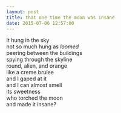 ```yaml
--- 
layout: post
title: that one time the moon was insane
date: 2015-07-06 12:57:00
--- 
```


It hung in the sky    
not so much hung as *loomed*    
peering between the buildings    
spying through the skyline     
round, alien, and orange    
like a creme brulee    
and I gaped at it     
and I can almost smell     
its sweetness    
who torched the moon    
and made it insane?    
